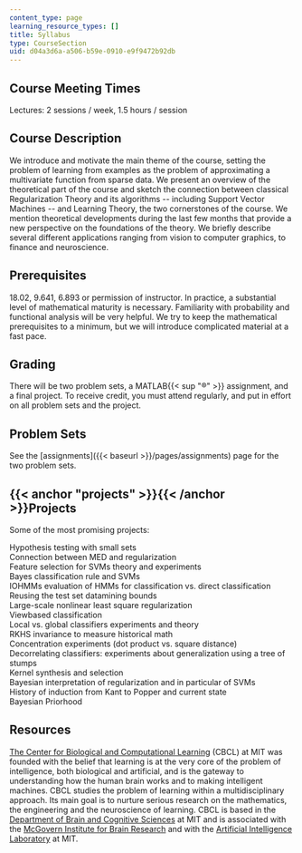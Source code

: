 ```yaml
---
content_type: page
learning_resource_types: []
title: Syllabus
type: CourseSection
uid: d04a3d6a-a506-b59e-0910-e9f9472b92db
---
```


Course Meeting Times
--------------------

Lectures: 2 sessions / week, 1.5 hours / session

Course Description
------------------

We introduce and motivate the main theme of the course, setting the problem of learning from examples as the problem of approximating a multivariate function from sparse data. We present an overview of the theoretical part of the course and sketch the connection between classical Regularization Theory and its algorithms -- including Support Vector Machines -- and Learning Theory, the two cornerstones of the course. We mention theoretical developments during the last few months that provide a new perspective on the foundations of the theory. We briefly describe several different applications ranging from vision to computer graphics, to finance and neuroscience.

Prerequisites
-------------

18.02, 9.641, 6.893 or permission of instructor. In practice, a substantial level of mathematical maturity is necessary. Familiarity with probability and functional analysis will be very helpful. We try to keep the mathematical prerequisites to a minimum, but we will introduce complicated material at a fast pace.

Grading
-------

There will be two problem sets, a MATLAB{{< sup "®" >}} assignment, and a final project. To receive credit, you must attend regularly, and put in effort on all problem sets and the project.

Problem Sets
------------

See the [assignments]({{< baseurl >}}/pages/assignments) page for the two problem sets.

{{< anchor "projects" >}}{{< /anchor >}}Projects
------------------------------------------------

Some of the most promising projects:  
  
Hypothesis testing with small sets  
Connection between MED and regularization  
Feature selection for SVMs theory and experiments  
Bayes classification rule and SVMs  
IOHMMs evaluation of HMMs for classification vs. direct classification  
Reusing the test set datamining bounds  
Large-scale nonlinear least square regularization  
Viewbased classification  
Local vs. global classifiers experiments and theory  
RKHS invariance to measure historical math  
Concentration experiments (dot product vs. square distance)  
Decorrelating classifiers: experiments about generalization using a tree of stumps  
Kernel synthesis and selection  
Bayesian interpretation of regularization and in particular of SVMs  
History of induction from Kant to Popper and current state  
Bayesian Priorhood

Resources
---------

[The Center for Biological and Computational Learning](http://poggio-lab.mit.edu/) (CBCL) at MIT was founded with the belief that learning is at the very core of the problem of intelligence, both biological and artificial, and is the gateway to understanding how the human brain works and to making intelligent machines. CBCL studies the problem of learning within a multidisciplinary approach. Its main goal is to nurture serious research on the mathematics, the engineering and the neuroscience of learning. CBCL is based in the [Department of Brain and Cognitive Sciences](http://web.mit.edu/afs/athena.mit.edu/org/b/bcs/) at MIT and is associated with the [McGovern Institute for Brain Research](http://web.mit.edu/mcgovern/) and with the [Artificial Intelligence Laboratory](http://www.ai.mit.edu/) at MIT.